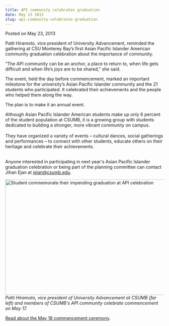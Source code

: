 ```yaml
---
title: API community celebrates graduation
date: May 23 2013
slug: api-community-celebrates-graduation
---
```





<span class="date">Posted on May 23, 2013    </span>
<p>Patti Hiramoto, vice president of University Advancement,
reminded the gathering at CSU Monterey Bay&#x2019;s first Asian Pacific
Islander American community graduation celebration about the
importance of community.</p>
<p>&#x201C;The API community can be an anchor, a place to return to, when
life gets difficult and when life&#x2019;s joys are to be shared,&#x201D; she
said.</p>
<p>The event, held the day before commencement, marked an important
milestone for the university&#x2019;s Asian Pacific Islander community and
the 21 students who participated. It celebrated their achievements
and the people who helped them along the way.</p>
<p>The plan is to make it an annual event.</p>
<p>Although Asian Pacific Islander American students make up only 6
percent of the student population at CSUMB, it is a growing group
with students dedicated to building a stronger, more vibrant
community on campus.<br>
<br>
They have organized a variety of events &#x2013; cultural dances, social
gatherings and performances &#x2013; to connect with other students,
educate others on their heritage and celebrate their
achievements.</br></br></p>
<p>Anyone interested in participating in next year&apos;s Asian Pacific
Islander graduation celebration or being part of the planning
committee can contact Jihan Ejan at <a href="mailto:jejan@csumb.edu">jejan@csumb.edu</a>.</p>
<p><img alt="Student commemorate their impending graduation at API celebration" src="http://news.csumb.edu/sites/default/files/65/attachments/news/images/group_shot.jpg" style="width:550px; height:367px"><br>
<em>Patti Hiramoto, vice president of University Advancement at
CSUMB (far left) and members of CSUMB&apos;s API community celebrate
commencement on May 17.</em></br></img></p>
<p><a href="../18/thousands-celebrate-commencement.html" rel="nofollow">Read about the May 18 commencement ceremony</a>.</p>





